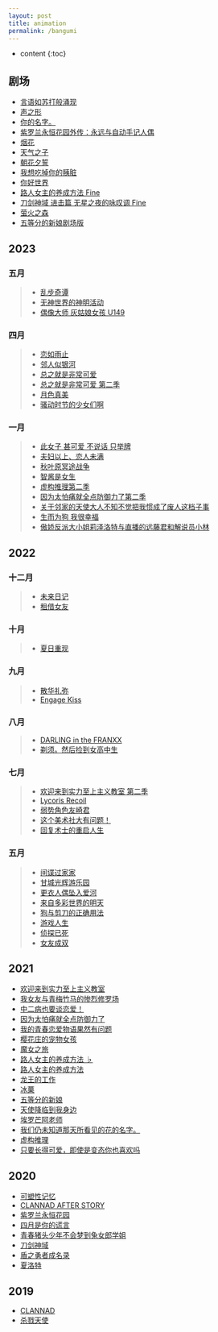 ```yaml
---
layout: post
title: animation
permalink: /bangumi
---
```


* content
{:toc}


## 剧场

+ <a href="https://www.bilibili.com/bangumi/play/ss39136" target="_blank">言语如苏打般涌现</a>
+ <a href="https://www.bilibili.com/bangumi/play/ss12116" target="_blank">声之形</a>
+ <a href="https://www.bilibili.com/bangumi/play/ss12044" target="_blank">你的名字。</a>
+ <a href="https://www.bilibili.com/bangumi/play/ss31779" target="_blank">紫罗兰永恒花园外传：永远与自动手记人偶</a>
+ <a href="https://www.bilibili.com/bangumi/play/ss32394" target="_blank">烟花</a>
+ <a href="https://www.bilibili.com/bangumi/play/ss33343" target="_blank">天气之子</a>
+ <a href="https://www.yhdmp.cc/showp/18368.html" target="_blank">朝花夕誓</a>
+ <a href="https://www.yhdmp.cc/showp/18276.html" target="_blank">我想吃掉你的胰脏</a>
+ <a href="https://www.yhdmp.cc/showp/19231.html" target="_blank">你好世界</a>
+ <a href="https://www.bilibili.com/bangumi/play/ss34394" target="_blank">路人女主的养成方法 Fine</a>
+ <a href="https://www.yhdmp.cc/showp/21108.html" target="_blank">刀剑神域 进击篇 无星之夜的咏叹调 Fine</a>
+ <a href="https://www.bilibili.com/bangumi/play/ss27042" target="_blank">萤火之森</a>
+ <a href="https://www.yhdmp.cc/showp/22157.html" target="_blank">五等分的新娘剧场版</a>

## 2023


### 五月

> + <a href="https://www.agemys.vip/play/20150047" target="_blank">乱步奇谭</a>
> + <a href="https://www.yhpdm.net/showp/23146.html" target="_blank">无神世界的神明活动</a>
> + <a href="https://www.yhpdm.net/showp/23147.html" target="_blank">偶像大师 灰姑娘女孩 U149</a>

### 四月

> + <a href="https://www.yhpdm.com/showp/18092.html" target="_blank">恋如雨止</a>
> + <a href="https://www.agemys.net/detail/20230076" target="_blank">邻人似银河</a>
> + <a href="https://www.bilibili.com/bangumi/play/ep341244" target="_blank">总之就是非常可爱</a>
> + <a href="https://www.agemys.net/detail/20220087" target="_blank">总之就是非常可爱 第二季</a>
> + <a href="https://www.bilibili.com/bangumi/play/ep103870" target="_blank">月色真美</a>
> + <a href="https://www.yhpdm.com/showp/19247.html" target="_blank">骚动时节的少女们啊</a>

### 一月

> + <a href="https://www.bilibili.com/bangumi/play/ss26870" target="_blank">此女子 甚可爱 不说话 只举牌</a>
> + <a href="https://www.yhdmp.cc/showp/22182.html" target="_blank">夫妇以上、恋人未满</a>
> + <a href="https://www.yhdmp.cc/showp/22438.html" target="_blank">秋叶原冥途战争</a>
> + <a href="https://www.yhdmp.cc/showp/23087.html" target="_blank">智酱是女生</a>
> + <a href="https://www.bilibili.com/bangumi/play/ep710543" target="_blank">虚构推理第二季</a>
> + <a href="https://www.bilibili.com/bangumi/play/ss44151" target="_blank">因为太怕痛就全点防御力了第二季</a>
> + <a href="https://www.yhdmp.cc/showp/22225.html" target="_blank">关于邻家的天使大人不知不觉把我惯成了废人这档子事</a>
> + <a href="https://www.yhdmp.cc/showp/22315.html" target="_blank">生而为狗 我很幸福</a>
> + <a href="https://www.yhdmp.cc/showp/22215.html" target="_blank">傲娇反派大小姐莉泽洛特与直播的远藤君和解说员小林</a>


## 2022

### 十二月

> + <a href="https://www.yhdmp.cc/showp/11094.html" target="_blank">未来日记</a>
> + <a href="https://www.yhdmp.cc/showp/20219.html" target="_blank">租借女友</a>

### 十月

> + <a href="https://www.yhdmp.cc/showp/22174.html" target="_blank">夏日重现</a>

### 九月

> + <a href="https://www.yhdmp.cc/showp/12092.html" target="_blank">散华礼弥</a>
> + <a href="https://www.yhdmp.cc/showp/22318.html" target="_blank">Engage Kiss</a>

### 八月

> + <a href="https://www.yhdmp.cc/showp/18126.html" target="_blank">DARLING in the FRANXX</a>
> + <a href="https://www.yhdmp.cc/showp/20369.html" target="_blank">剃须。然后捡到女高中生</a>

### 七月

> + <a href="https://www.yhdmp.cc/showp/22294.html" target="_blank">欢迎来到实力至上主义教室 第二季</a>
> + <a href="https://www.yhdmp.cc/showp/22224.html" target="_blank">Lycoris Recoil</a>
> + <a href="https://www.bilibili.com/bangumi/play/ss36165" target="_blank">弱势角色友崎君</a>
> + <a href="https://www.bilibili.com/bangumi/play/ss5043" target="_blank">这个美术社大有问题！</a>
> + <a href="https://www.yhdmp.cc/showp/20141.html" target="_blank">回复术士的重启人生</a>

### 五月

> + <a href="https://www.bilibili.com/bangumi/play/ep508404" target="_blank">间谍过家家</a>
> + <a href="https://www.bilibili.com/bangumi/play/ss281" target="_blank">甘城光辉游乐园</a>
> + <a href="https://www.yhdmp.cc/showp/22152.html" target="_blank">更衣人偶坠入爱河</a>
> + <a href="https://www.yhdmp.cc/showp/18312.html" target="_blank">来自多彩世界的明天</a>
> + <a href="https://www.bilibili.com/bangumi/play/ss2783" target="_blank">狗与剪刀的正确用法</a>
> + <a href="https://www.bilibili.com/bangumi/play/ss184" target="_blank">游戏人生</a>
> + <a href="https://www.bilibili.com/bangumi/play/ss38945" target="_blank">侦探已死</a>
> + <a href="https://www.yhdmp.cc/showp/21241.html" target="_blank">女友成双</a>


## 2021

+ <a href="https://www.bilibili.com/bangumi/play/ss6339" target="_blank">欢迎来到实力至上主义教室</a>
+ <a href="https://www.bilibili.com/bangumi/play/ss2667" target="_blank">我女友与青梅竹马的惨烈修罗场</a>
+ <a href="https://www.bilibili.com/bangumi/play/ss4340" target="_blank">中二病也要谈恋爱！</a>
+ <a href="https://www.bilibili.com/bangumi/play/ss29358" target="_blank">因为太怕痛就全点防御力了</a>
+ <a href="https://www.bilibili.com/bangumi/play/ss32998" target="_blank">我的青春恋爱物语果然有问题</a>
+ <a href="https://www.bilibili.com/bangumi/play/ss687" target="_blank">樱花庄的宠物女孩</a>
+ <a href="https://www.bilibili.com/bangumi/play/ss34412" target="_blank">魔女之旅</a>
+ <a href="https://www.bilibili.com/bangumi/play/ss5971" target="_blank">路人女主的养成方法 ♭</a>
+ <a href="https://www.bilibili.com/bangumi/play/ss1512" target="_blank">路人女主的养成方法</a>
+ <a href="https://www.bilibili.com/bangumi/play/ss21554" target="_blank">龙王的工作</a>
+ <a href="https://www.bilibili.com/bangumi/play/ss3398" target="_blank">冰菓</a>
+ <a href="https://www.bilibili.com/bangumi/play/ss26283" target="_blank">五等分的新娘</a>
+ <a href="https://www.bilibili.com/bangumi/play/ss26291" target="_blank">天使降临到我身边</a>
+ <a href="https://www.bilibili.com/bangumi/play/ss5997" target="_blank">埃罗芒阿老师</a>
+ <a href="https://www.bilibili.com/bangumi/play/ss835" target="_blank">我们仍未知道那天所看见的花的名字。</a>
+ <a href="https://www.bilibili.com/bangumi/play/ss29366" target="_blank">虚构推理</a>
+ <a href="https://www.yhdmp.cc/showp/19238.html" target="_blank">只要长得可爱，即使是变态你也喜欢吗</a>


## 2020

+ <a href="https://www.bilibili.com/bangumi/play/ss1552/" target="_blank">可塑性记忆</a>
+ <a href="https://www.bilibili.com/bangumi/play/ss1178" target="_blank">CLANNAD AFTER STORY</a>
+ <a href="https://www.bilibili.com/bangumi/play/ss21542" target="_blank">紫罗兰永恒花园</a>
+ <a href="https://www.bilibili.com/bangumi/play/ss1699" target="_blank">四月是你的谎言</a>
+ <a href="https://www.bilibili.com/bangumi/play/ss25733" target="_blank">青春猪头少年不会梦到兔女郎学姐</a>
+ <a href="https://www.bilibili.com/bangumi/play/ss4452" target="_blank">刀剑神域</a>
+ <a href="https://www.bilibili.com/bangumi/play/ss26284" target="_blank">盾之勇者成名录</a>
+ <a href="https://www.bilibili.com/bangumi/play/ss2572" target="_blank">夏洛特</a>


## 2019

+ <a href="https://www.bilibili.com/bangumi/play/ss1177" target="_blank">CLANNAD</a>
+ <a href="https://www.bilibili.com/bangumi/play/ss24625" target="_blank">杀戮天使</a>
